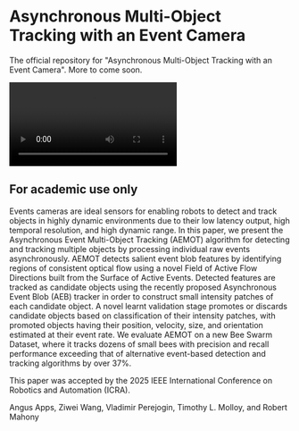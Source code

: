 # Asynchronous Multi-Object Tracking with an Event Camera

The official repository for "Asynchronous Multi-Object Tracking with an Event Camera". More to come soon.


<!-- <video src="./supplementary/AEMOT_supplementary_video_2025.mp4" controls></> -->

<video src="https://github.com/angus-apps/AEMOT/blob/main/supplementary/AEMOT_supplementary_video_2025.mp4" controls="controls" style="max-width: 730px;">
</video>


## For academic use only
Events cameras are ideal sensors for enabling robots to detect and track objects in highly dynamic environments due to their low latency output, high temporal resolution, and high dynamic range.
In this paper, we present the Asynchronous Event Multi-Object Tracking (AEMOT) algorithm for detecting and tracking multiple objects by processing individual raw events asynchronously.
AEMOT detects salient event blob features by identifying regions of consistent optical flow using a novel Field of Active Flow Directions built from the Surface of Active Events.
Detected features are tracked as candidate objects using the recently proposed Asynchronous Event Blob (AEB) tracker in order to construct small intensity patches of each candidate object.
A novel learnt validation stage promotes or discards candidate objects based on classification of their intensity patches, with promoted objects having their position, velocity, size, and orientation estimated at their event rate.
We evaluate AEMOT on a new Bee Swarm Dataset, where it tracks dozens of small bees with precision and recall performance exceeding that of alternative event-based detection and tracking algorithms by over 37%.


This paper was accepted by the 2025 IEEE International Conference on Robotics and Automation (ICRA).

Angus Apps, Ziwei Wang, Vladimir Perejogin, Timothy L. Molloy, and Robert Mahony


